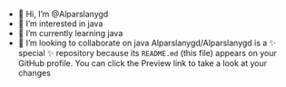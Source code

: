 - 👋 Hi, I’m @Alparslanygd
- 👀 I’m interested in java
- 🌱 I’m currently learning java
- 💞️ I’m looking to collaborate on java
Alparslanygd/Alparslanygd is a ✨ special ✨ repository because its `README.md` (this file) appears on your GitHub profile.
You can click the Preview link to take a look at your changes
